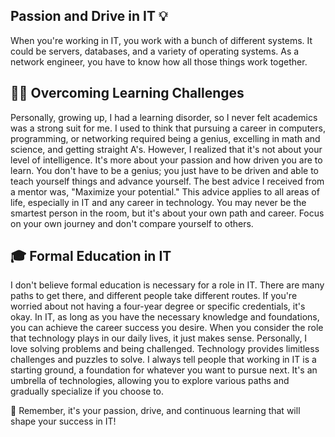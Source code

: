## Passion and Drive in IT 💡


When you're working in IT, you work with a bunch of different systems. It could be servers, databases, and a variety of operating systems. As a network engineer, you have to know how all those things work together. 

## 👨‍🎓 Overcoming Learning Challenges

Personally, growing up, I had a learning disorder, so I never felt academics was a strong suit for me. I used to think that pursuing a career in computers, programming, or networking required being a genius, excelling in math and science, and getting straight A's. However, I realized that it's not about your level of intelligence. It's more about your passion and how driven you are to learn. You don't have to be a genius; you just have to be driven and able to teach yourself things and advance yourself. The best advice I received from a mentor was, "Maximize your potential." This advice applies to all areas of life, especially in IT and any career in technology. You may never be the smartest person in the room, but it's about your own path and career. Focus on your own journey and don't compare yourself to others.

## 🎓 Formal Education in IT

I don't believe formal education is necessary for a role in IT. There are many paths to get there, and different people take different routes. If you're worried about not having a four-year degree or specific credentials, it's okay. In IT, as long as you have the necessary knowledge and foundations, you can achieve the career success you desire. When you consider the role that technology plays in our daily lives, it just makes sense. Personally, I love solving problems and being challenged. Technology provides limitless challenges and puzzles to solve. I always tell people that working in IT is a starting ground, a foundation for whatever you want to pursue next. It's an umbrella of technologies, allowing you to explore various paths and gradually specialize if you choose to.

🌟 Remember, it's your passion, drive, and continuous learning that will shape your success in IT!